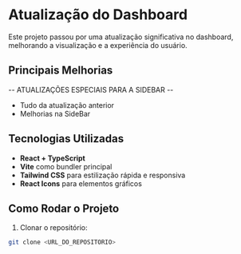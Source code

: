 # Atualização do Dashboard

Este projeto passou por uma atualização significativa no dashboard, melhorando a visualização e a experiência do usuário.  

## Principais Melhorias

-- ATUALIZAÇÕES ESPECIAIS PARA A SIDEBAR --
- Tudo da atualização anterior
- Melhorias na SideBar

## Tecnologias Utilizadas

- **React + TypeScript**  
- **Vite** como bundler principal  
- **Tailwind CSS** para estilização rápida e responsiva  
- **React Icons** para elementos gráficos

## Como Rodar o Projeto

1. Clonar o repositório:
```bash
git clone <URL_DO_REPOSITORIO>
